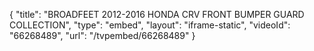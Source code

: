 {
    "title": "BROADFEET 2012-2016 HONDA CRV FRONT BUMPER GUARD COLLECTION",
    "type": "embed",
    "layout": "iframe-static",
    "videoId": "66268489",
    "url": "\/tvpembed\/66268489"
}